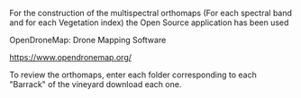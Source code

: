 For the construction of the multispectral orthomaps (For each spectral band and for each Vegetation index) the Open Source application has been used

OpenDroneMap: Drone Mapping Software

https://www.opendronemap.org/

To review the orthomaps, enter each folder corresponding to each "Barrack" of the vineyard  download each one.
